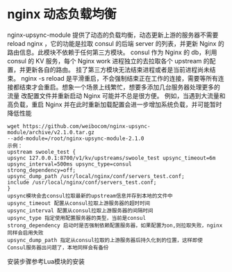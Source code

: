# nginx 动态负载均衡

nginx-upsync-module 提供了动态的负载均衡，动态更新上游的服务器不需要  reload nginx ，它的功能是拉取  consul 的后端  server 的列表，并更新
Nginx 的路由信息。此模块不依赖于任何第三方模块。  consul 作为  Nginx 的 db，利用  consul 的 KV 服务，每个  Nginx work 进程独立的去拉取各个
upstream 的配置，并更新各自的路由。
挂了第三方模块无法结束进程或者是当前进程尚未结束。
nginx -s reload 是平滑重启，不会强制结束正在工作的连接，需要等所有连接都结束才会重启。想象一个场景上线繁忙，想要多添加几台服务器处理更多的
流量
改配置文件并重新启动  Nginx 可能并不总是很方便。 例如，当遇到大流量和高负载，重启  Nginx 并在此时重新加载配置会进一步增加系统负载，并可能暂时
降低性能

```
wget https://github.com/weibocom/nginx-upsync-module/archive/v2.1.0.tar.gz
--add-module=/root/nginx-upsync-module-2.1.0
示例：
upstream swoole_test {
upsync 127.0.0.1:8700/v1/kv/upstreams/swoole_test upsync_timeout=6m upsync_interval=500ms upsync_type=consul
strong_dependency=off;
upsync_dump_path /usr/local/nginx/conf/servers_test.conf;
include /usr/local/nginx/conf/servers_test.conf;
}
upsync模块会去consul拉取最新的upstream信息并存到本地的文件中
upsync_timeout 配置从consul拉取上游服务器的超时时间
upsync_interval 配置从consul拉取上游服务器的间隔时间
upsync_type 指定使用配置服务器的类型，当前是consul
strong_dependency 启动时是否强制依赖配置服务器，如果配置为on,则拉取失败，nginx同样会启用失败
upsync_dump_path 指定从consul拉取的上游服务器后持久化到的位置，这样即使
Consul服务器出问题了，本地同样会有备份
```

安装步骤参考Lua模块的安装